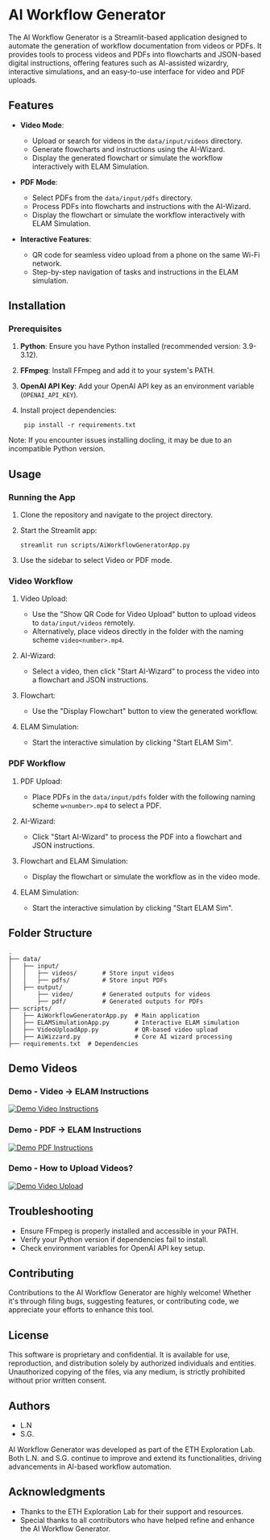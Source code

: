 # AI Workflow Generator

The AI Workflow Generator is a Streamlit-based application designed to automate the generation of workflow documentation from videos or PDFs. It provides tools to process videos and PDFs into flowcharts and JSON-based digital instructions, offering features such as AI-assisted wizardry, interactive simulations, and an easy-to-use interface for video and PDF uploads.

## Features

- **Video Mode**:  
  - Upload or search for videos in the `data/input/videos` directory.
  - Generate flowcharts and instructions using the AI-Wizard.
  - Display the generated flowchart or simulate the workflow interactively with ELAM Simulation.

- **PDF Mode**:  
  - Select PDFs from the `data/input/pdfs` directory.
  - Process PDFs into flowcharts and instructions with the AI-Wizard.
  - Display the flowchart or simulate the workflow interactively with ELAM Simulation.

- **Interactive Features**:  
  - QR code for seamless video upload from a phone on the same Wi-Fi network.
  - Step-by-step navigation of tasks and instructions in the ELAM simulation.

## Installation

### Prerequisites
1. **Python**: Ensure you have Python installed (recommended version: 3.9-3.12).  
2. **FFmpeg**: Install FFmpeg and add it to your system's PATH.
3. **OpenAI API Key**: Add your OpenAI API key as an environment variable (`OPENAI_API_KEY`).
4. Install project dependencies:

        pip install -r requirements.txt

Note: If you encounter issues installing docling, it may be due to an incompatible Python version.

## Usage
### Running the App

1. Clone the repository and navigate to the project directory.
2. Start the Streamlit app:

       streamlit run scripts/AiWorkflowGeneratorApp.py

3. Use the sidebar to select Video or PDF mode.

### Video Workflow

1. Video Upload:
    - Use the "Show QR Code for Video Upload" button to upload videos to `data/input/videos` remotely.
    - Alternatively, place videos directly in the folder with the naming scheme `video<number>.mp4`.

2. AI-Wizard:
    - Select a video, then click "Start AI-Wizard" to process the video into a flowchart and JSON instructions.

3. Flowchart:
    - Use the "Display Flowchart" button to view the generated workflow.

4. ELAM Simulation:
    - Start the interactive simulation by clicking "Start ELAM Sim".

### PDF Workflow

1. PDF Upload:
    - Place PDFs in the ``data/input/pdfs`` folder with the following naming scheme `w<number>.mp4` to select a PDF.

2. AI-Wizard:
    - Click "Start AI-Wizard" to process the PDF into a flowchart and JSON instructions.

3. Flowchart and ELAM Simulation:
    - Display the flowchart or simulate the workflow as in the video mode.

4. ELAM Simulation:
    - Start the interactive simulation by clicking "Start ELAM Sim".

## Folder Structure

    .
    ├── data/
    │   ├── input/
    │   │   ├── videos/       # Store input videos
    │   │   ├── pdfs/         # Store input PDFs
    │   ├── output/
    │       ├── video/        # Generated outputs for videos
    │       ├── pdf/          # Generated outputs for PDFs
    ├── scripts/
    │   ├── AiWorkflowGeneratorApp.py  # Main application
    │   ├── ELAMSimulationApp.py       # Interactive ELAM simulation
    │   ├── VideoUploadApp.py          # QR-based video upload
    │   ├── AiWizzard.py               # Core AI wizard processing
    ├── requirements.txt  # Dependencies

## Demo Videos
### Demo - Video -> ELAM Instructions
[![Demo Video Instructions](documentation/AiWorkflowGeneratorApp%20--%20Video.png)](https://youtu.be/zZTOIWQICY4)

### Demo - PDF -> ELAM Instructions
[![Demo PDF Instructions](documentation/AiWorkflowGeneratorApp%20--%20PDF.png)](https://youtu.be/wijCPyUxhmI)

### Demo - How to Upload Videos?
[![Demo Video Upload](documentation/AiWorkflowGeneratorApp%20--%20Video.png)](https://youtu.be/gP2fMoikhu4)




## Troubleshooting

- Ensure FFmpeg is properly installed and accessible in your PATH.
- Verify your Python version if dependencies fail to install.
- Check environment variables for OpenAI API key setup.

## Contributing

Contributions to the AI Workflow Generator are highly welcome! Whether it's through filing bugs, suggesting features, or contributing code, we appreciate your efforts to enhance this tool.

## License

This software is proprietary and confidential. It is available for use, reproduction, and distribution solely by authorized individuals and entities. Unauthorized copying of the files, via any medium, is strictly prohibited without prior written consent.

## Authors

- L.N
- S.G.

AI Workflow Generator was developed as part of the ETH Exploration Lab. Both L.N. and S.G. continue to improve and extend its functionalities, driving advancements in AI-based workflow automation.

## Acknowledgments

- Thanks to the ETH Exploration Lab for their support and resources.
- Special thanks to all contributors who have helped refine and enhance the AI Workflow Generator.
